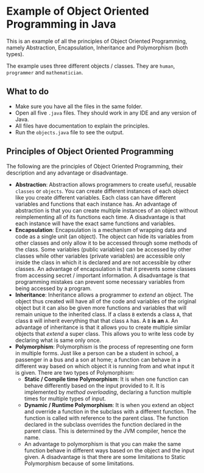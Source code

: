 # Example of Object Oriented Programming in Java

This is an example of all the principles of Object Oriented Programming, namely Abstraction, Encapsulation, Inheritance and Polymorphism (both types).

The example uses three different objects / classes. They are `human`, `programmer` and `mathematician`.

## What to do
- Make sure you have all the files in the same folder.
- Open all five `.java` files. They should work in any IDE and any version of Java.
- All files have documentation to explain the principles.
- Run the `objects.java` file to see the output.

## Principles of Object Oriented Programming
The following are the principles of Object Oriented Programming, their description and any advantage or disadvantage.
- **Abstraction**: Abstraction allows programmers to create useful, reusable `classes` or `objects`. You can create different instances of each object like you create different variables. Each class can have different variables and functions that each instance has. An advantage of abstraction is that you can create multiple instances of an object without reimplementing all of its functions each time. A disadvantage is that each instance will have the exact same functions and variables.
- **Encapsulation**: Encapsulation is a mechanism of wrapping data and code as a single unit (an object). The object can hide its variables from other classes and only allow it to be accessed through some methods of the class. Some variables (public variables) can be accessed by other classes while other variables (private variables) are accessible only inside the class in which it is declared and are not accessible by other classes. An advantage of encapsulation is that it prevents some classes from accessing secret / important information. A disadvantage is that programming mistakes can prevent some necessary variables from being accessed by a program.
- **Inheritance**: Inheritance allows a programmer to *extend* an object. The object thus created will have all of the code and variables of the original object but it can also be given more functions and variables that will remain unique to the inherited class. If a class `B` extends a class `A`, that class `B` will inherit everything that that class `A` has. A `B` **is an** `A`. An advantage of inheritance is that it allows you to create multiple similar objects that *extend* a super class. This allows you to write less code by declaring what is same only once.
- **Polymorphism**: Polymorphism is the process of representing one form in multiple forms. Just like a person can be a student in school, a passenger in a bus and a son at home; a function can behave in a different way based on which object it is running from and what input it is given. There are two types of Polymorphism:
  - **Static / Compile time Polymorphism**: It is when one function can behave differently based on the input provided to it. It is implemented by *method overloading*, declaring a function multiple times for multiple types of input.
  - **Dynamic / Runtime Polymorphism**: It is when you extend an object and override a function in the subclass with a different function. The function is called with reference to the parent class. The function declared in the subclass overrides the function declared in the parent class. This is determined by the JVM compiler, hence the name.
  - An advantage to polymorphism is that you can make the same function behave in different ways based on the object and the input given. A disadvantage is that there are some limitations to Static Polymorphism because of some limitations.
